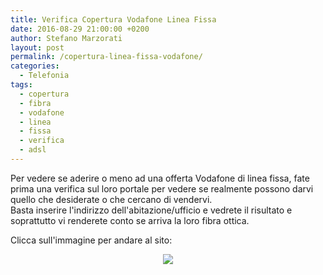 ```yaml
---
title: Verifica Copertura Vodafone Linea Fissa
date: 2016-08-29 21:00:00 +0200
author: Stefano Marzorati
layout: post
permalink: /copertura-linea-fissa-vodafone/
categories:
  - Telefonia
tags:
  - copertura
  - fibra
  - vodafone
  - linea
  - fissa
  - verifica
  - adsl
---
```

Per vedere se aderire o meno ad una offerta Vodafone di linea fissa, fate prima una verifica sul loro portale per vedere se realmente possono darvi quello che desiderate o che cercano di vendervi.   
Basta inserire l'indirizzo dell'abitazione/ufficio e vedrete il risultato e soprattutto vi renderete conto se arriva la loro fibra ottica.   

Clicca sull'immagine per andare al sito:   

<p align="center">
  <a href="http://gea.dsl.vodafone.it/all" target="_blank"><img src="https://c7.staticflickr.com/9/8424/29033433830_a9c816847e_z.jpg"></a>
</p>   